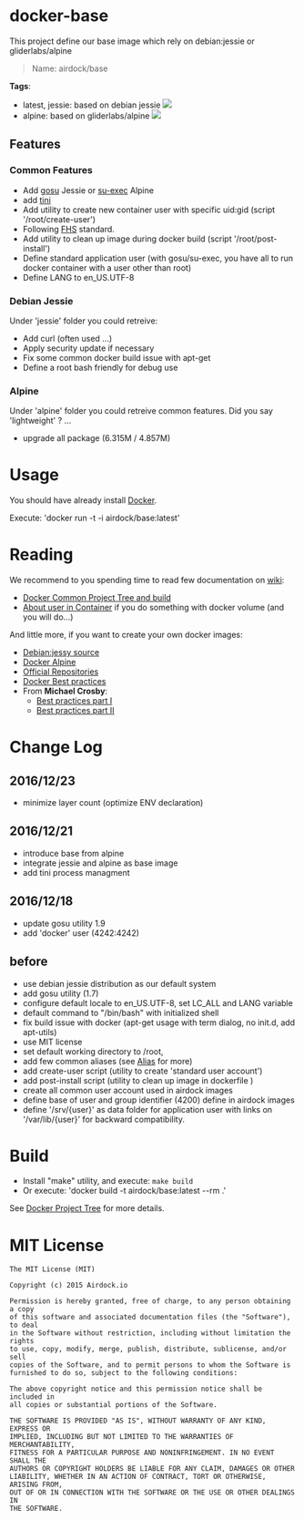 # docker-base

This project define our base image which rely on debian:jessie or gliderlabs/alpine

> Name: airdock/base

**Tags**:
 - latest, jessie: based on debian jessie [![](https://images.microbadger.com/badges/image/airdock/base:jessie.svg)](https://microbadger.com/images/airdock/base:jessie "Get your own version badge on microbadger.com")
 - alpine: based on gliderlabs/alpine [![](https://images.microbadger.com/badges/image/airdock/base:alpine.svg)](https://microbadger.com/images/airdock/base:alpine "Get your own image badge on microbadger.com")


## Features

### Common Features

 - Add [gosu](https://github.com/tianon/gosu) Jessie or [su-exec](https://github.com/ncopa/su-exec) Alpine
 - add [tini](https://github.com/krallin/tini)
 - Add utility to create new container user with specific uid:gid (script '/root/create-user')
 - Following [FHS](http://refspecs.linuxfoundation.org/FHS_3.0/fhs-3.0.pdf) standard.
 - Add utility to clean up image during docker build (script '/root/post-install')
 - Define standard application user (with gosu/su-exec, you have all to run docker container with a user other than root)
 - Define LANG to en_US.UTF-8

### Debian Jessie

Under 'jessie' folder you could retreive:

 - Add curl (often used ...)
 - Apply security update if necessary
 - Fix some common docker build issue with apt-get
 - Define a root bash friendly for debug use

### Alpine

Under 'alpine' folder you could retreive common features. Did you say 'lightweight' ? ...
 - upgrade all package (6.315M / 4.857M)

# Usage

You should have already install [Docker](https://www.docker.com/).

Execute: 'docker run -t -i  airdock/base:latest'

# Reading

We recommend to you spending time to read few documentation on [wiki](https://github.com/airdock-io/docker-base/wiki):
- [Docker Common Project Tree and build](https://github.com/airdock-io/docker-base/wiki/Docker-Project-Tree)
- [About user in Container](https://github.com/airdock-io/docker-base/wiki/How-Managing-user-in-docker-container) if you do something with docker volume (and you will do...)

And little more, if you want to create your own docker images:

- [Debian:jessy source](https://github.com/tianon/docker-brew-debian/tree/b6b91ab925802aff7b832127c278aba23d88d3d1/jessie)
- [Docker Alpine](https://github.com/gliderlabs/docker-alpine)
- [Official Repositories](http://docs.docker.com/docker-hub/official_repos/)
- [Docker Best practices](http://docs.docker.com/articles/dockerfile_best-practices/)
- From **Michael Crosby**:
	- [Best practices part I](http://crosbymichael.com/dockerfile-best-practices.html)
	- [Best practices part II](http://crosbymichael.com/dockerfile-best-practices-take-2.html)



# Change Log

## 2016/12/23
- minimize layer count (optimize ENV declaration)

## 2016/12/21
- introduce base from alpine
- integrate jessie and alpine as base image
- add tini process managment

## 2016/12/18

- update gosu utility 1.9
- add 'docker' user (4242:4242)

## before

- use debian jessie distribution as our default system
- add gosu utility (1.7)
- configure default locale to en_US.UTF-8, set LC_ALL and LANG variable
- default command to "/bin/bash" with initialized shell
- fix build issue with docker (apt-get usage with term dialog, no init.d, add apt-utils)
- use MIT license
- set default working directory to /root,
- add few common aliases (see [Alias](http://www.cyberciti.biz/tips/bash-aliases-mac-centos-linux-unix.html) for more)
- add create-user script (utility to create 'standard user account')
- add post-install script (utility to clean up image in dockerfile )
- create all common user account used in airdock images
- define base of user and group identifier (4200) define in airdock images
- define '/srv/{user}' as data folder for application user with links on '/var/lib/{user}' for backward compatibility.

# Build

- Install "make" utility, and execute: `make build`
- Or execute: 'docker build -t airdock/base:latest --rm .'

See [Docker Project Tree](https://github.com/airdock-io/docker-base/wiki/Docker-Project-Tree) for more details.


# MIT License

```
The MIT License (MIT)

Copyright (c) 2015 Airdock.io

Permission is hereby granted, free of charge, to any person obtaining a copy
of this software and associated documentation files (the "Software"), to deal
in the Software without restriction, including without limitation the rights
to use, copy, modify, merge, publish, distribute, sublicense, and/or sell
copies of the Software, and to permit persons to whom the Software is
furnished to do so, subject to the following conditions:

The above copyright notice and this permission notice shall be included in
all copies or substantial portions of the Software.

THE SOFTWARE IS PROVIDED "AS IS", WITHOUT WARRANTY OF ANY KIND, EXPRESS OR
IMPLIED, INCLUDING BUT NOT LIMITED TO THE WARRANTIES OF MERCHANTABILITY,
FITNESS FOR A PARTICULAR PURPOSE AND NONINFRINGEMENT. IN NO EVENT SHALL THE
AUTHORS OR COPYRIGHT HOLDERS BE LIABLE FOR ANY CLAIM, DAMAGES OR OTHER
LIABILITY, WHETHER IN AN ACTION OF CONTRACT, TORT OR OTHERWISE, ARISING FROM,
OUT OF OR IN CONNECTION WITH THE SOFTWARE OR THE USE OR OTHER DEALINGS IN
THE SOFTWARE.
```
